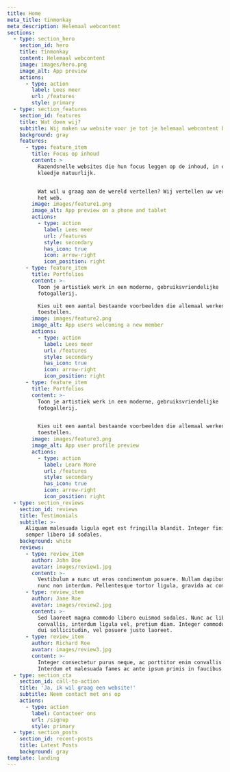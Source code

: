 ```yaml
---
title: Home
meta_title: tinmonkay
meta_description: Helemaal webcontent
sections:
  - type: section_hero
    section_id: hero
    title: tinmonkay
    content: Helemaal webcontent
    image: images/hero.png
    image_alt: App preview
    actions:
      - type: action
        label: Lees meer
        url: /features
        style: primary
  - type: section_features
    section_id: features
    title: Wat doen wij?
    subtitle: Wij maken uw website voor je tot je helemaal webcontent bent
    background: gray
    features:
      - type: feature_item
        title: Focus op inhoud
        content: >
          Razendsnelle websites die hun focus leggen op de inhoud, in een mooi
          kleedje natuurlijk.


          Wat wil u graag aan de wereld vertellen? Wij vertellen uw verhaal op
          het web.
        image: images/feature1.png
        image_alt: App preview on a phone and tablet
        actions:
          - type: action
            label: Lees meer
            url: /features
            style: secondary
            has_icon: true
            icon: arrow-right
            icon_position: right
      - type: feature_item
        title: Portfolios
        content: >-
          Toon je artistiek werk in een moderne, gebruiksvriendelijke
          fotogallerij.

          Kies uit een aantal bestaande voorbeelden die allemaal werken op alle
          toestellen.
        image: images/feature2.png
        image_alt: App users welcoming a new member
        actions:
          - type: action
            label: Lees meer
            url: /features
            style: secondary
            has_icon: true
            icon: arrow-right
            icon_position: right
      - type: feature_item
        title: Portfolios
        content: >-
          Toon je artistiek werk in een moderne, gebruiksvriendelijke
          fotogallerij.


          Kies uit een aantal bestaande voorbeelden die allemaal werken op alle
          toestellen.
        image: images/feature3.png
        image_alt: App user profile preview
        actions:
          - type: action
            label: Learn More
            url: /features
            style: secondary
            has_icon: true
            icon: arrow-right
            icon_position: right
  - type: section_reviews
    section_id: reviews
    title: Testimonials
    subtitle: >-
      Aliquam malesuada ligula eget est fringilla blandit. Integer finibus
      semper libero id sodales. 
    background: white
    reviews:
      - type: review_item
        author: John Doe
        avatar: images/review1.jpg
        content: >-
          Vestibulum a nunc ut eros condimentum posuere. Nullam dapibus quis
          nunc non interdum. Pellentesque tortor ligula, gravida ac commodo eu.
      - type: review_item
        author: Jane Roe
        avatar: images/review2.jpg
        content: >-
          Sed laoreet magna commodo libero euismod sodales. Nunc ac libero
          convallis, interdum ligula vel, pretium diam. Integer commodo sem at
          dui sollicitudin, vel posuere justo laoreet.
      - type: review_item
        author: Richard Roe
        avatar: images/review3.jpg
        content: >-
          Integer consectetur purus neque, ac porttitor enim convallis vitae.
          Interdum et malesuada fames ac ante ipsum primis in faucibus.
  - type: section_cta
    section_id: call-to-action
    title: 'Ja, ik wil graag een website!'
    subtitle: Neem contact met ons op
    actions:
      - type: action
        label: Contacteer ons
        url: /signup
        style: primary
  - type: section_posts
    section_id: recent-posts
    title: Latest Posts
    background: gray
template: landing
---
```

